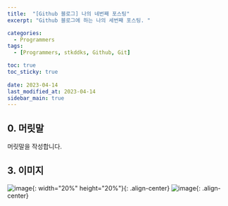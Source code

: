 ```yaml
---
title:  "[Github 블로그] 나의 네번째 포스팅"
excerpt: "Github 블로그에 하는 나의 세번째 포스팅. "

categories:
  - Programmers
tags:
  - [Programmers, stkddks, Github, Git]

toc: true
toc_sticky: true
 
date: 2023-04-14
last_modified_at: 2023-04-14
sidebar_main: true
---
```


## 0. 머릿말
머릿말을 작성합니다.

## 3. 이미지
![image](https://user-images.githubusercontent.com/42318591/83347976-dd69a700-a363-11ea-8e3f-4ca56ce20a87.png){: width="20%" height="20%"}{: .align-center}
![image](https://media1.giphy.com/media/jp8vmgIxRtKPmdnkyj/giphy.gif?cid=ecf05e47328ab653e6da460ffbf8bfa4a2781fac5df90c6c&rid=giphy.gif){: .align-center}